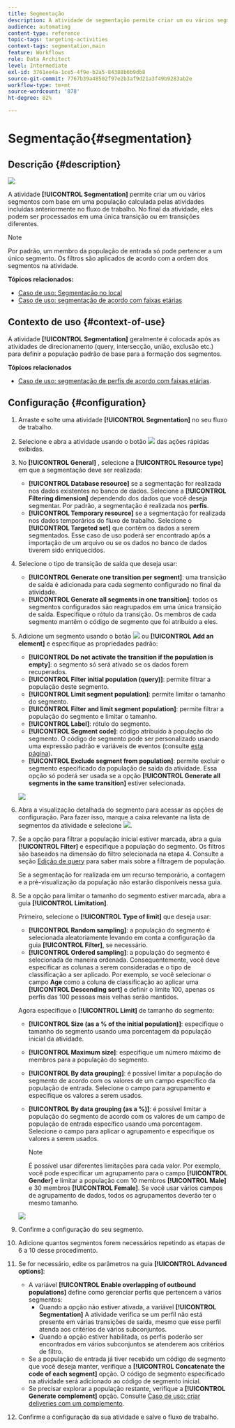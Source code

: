 ```yaml
---
title: Segmentação
description: A atividade de segmentação permite criar um ou vários segmentos com base em uma população calculada pelas atividades incluídas anteriormente no fluxo de trabalho.
audience: automating
content-type: reference
topic-tags: targeting-activities
context-tags: segmentation,main
feature: Workflows
role: Data Architect
level: Intermediate
exl-id: 3761ee4a-1ce5-4f9e-b2a5-84388b6b9db8
source-git-commit: 7767b39a48502f97e2b3af9d21a3f49b9283ab2e
workflow-type: tm+mt
source-wordcount: '878'
ht-degree: 82%

---
```


# Segmentação{#segmentation}

## Descrição {#description}

![](assets/segmentation.png)

A atividade **[!UICONTROL Segmentation]** permite criar um ou vários segmentos com base em uma população calculada pelas atividades incluídas anteriormente no fluxo de trabalho. No final da atividade, eles podem ser processados em uma única transição ou em transições diferentes.

>[!NOTE]
>
>Por padrão, um membro da população de entrada só pode pertencer a um único segmento. Os filtros são aplicados de acordo com a ordem dos segmentos na atividade.

**Tópicos relacionados:**
* [Caso de uso: Segmentação no local](../../automating/using/workflow-segmentation-location.md)
* [Caso de uso: segmentação de acordo com faixas etárias](../../automating/using/segmentation-age-groups.md)

## Contexto de uso {#context-of-use}

A atividade **[!UICONTROL Segmentation]** geralmente é colocada após as atividades de direcionamento (query, intersecção, união, exclusão etc.) para definir a população padrão de base para a formação dos segmentos.

**Tópicos relacionados**

* [Caso de uso: segmentação de perfis de acordo com faixas etárias](../../automating/using/segmentation-age-groups.md).

## Configuração {#configuration}

1. Arraste e solte uma atividade **[!UICONTROL Segmentation]** no seu fluxo de trabalho.
1. Selecione e abra a atividade usando o botão ![](assets/edit_darkgrey-24px.png) das ações rápidas exibidas.
1. No **[!UICONTROL General]** , selecione a **[!UICONTROL Resource type]** em que a segmentação deve ser realizada:

   * **[!UICONTROL Database resource]** se a segmentação for realizada nos dados existentes no banco de dados. Selecione a **[!UICONTROL Filtering dimension]** dependendo dos dados que você deseja segmentar. Por padrão, a segmentação é realizada nos **perfis**.
   * **[!UICONTROL Temporary resource]** se a segmentação for realizada nos dados temporários do fluxo de trabalho. Selecione o **[!UICONTROL Targeted set]** que contêm os dados a serem segmentados. Esse caso de uso poderá ser encontrado após a importação de um arquivo ou se os dados no banco de dados tiverem sido enriquecidos.

1. Selecione o tipo de transição de saída que deseja usar:

   * **[!UICONTROL Generate one transition per segment]**: uma transição de saída é adicionada para cada segmento configurado no final da atividade.
   * **[!UICONTROL Generate all segments in one transition]**: todos os segmentos configurados são reagrupados em uma única transição de saída. Especifique o rótulo da transição. Os membros de cada segmento mantêm o código de segmento que foi atribuído a eles.

1. Adicione um segmento usando o botão ![](assets/add_darkgrey-24px.png) ou **[!UICONTROL Add an element]** e especifique as propriedades padrão:

   * **[!UICONTROL Do not activate the transition if the population is empty]**: o segmento só será ativado se os dados forem recuperados.
   * **[!UICONTROL Filter initial population (query)]**: permite filtrar a população deste segmento.
   * **[!UICONTROL Limit segment population]**: permite limitar o tamanho do segmento.
   * **[!UICONTROL Filter and limit segment population]**: permite filtrar a população do segmento e limitar o tamanho.
   * **[!UICONTROL Label]**: rótulo do segmento.
   * **[!UICONTROL Segment code]**: código atribuído à população do segmento. O código de segmento pode ser personalizado usando uma expressão padrão e variáveis de eventos (consulte [esta página](../../automating/using/customizing-workflow-external-parameters.md)).
   * **[!UICONTROL Exclude segment from population]**: permite excluir o segmento especificado da população de saída da atividade. Essa opção só poderá ser usada se a opção **[!UICONTROL Generate all segments in the same transition]** estiver selecionada.

   ![](assets/wkf_segment_new_segment.png)

1. Abra a visualização detalhada do segmento para acessar as opções de configuração. Para fazer isso, marque a caixa relevante na lista de segmentos da atividade e selecione ![](assets/wkf_segment_parameters_24px.png).
1. Se a opção para filtrar a população inicial estiver marcada, abra a guia **[!UICONTROL Filter]** e especifique a população do segmento. Os filtros são baseados na dimensão do filtro selecionada na etapa 4. Consulte a seção [Edição de query](../../automating/using/editing-queries.md) para saber mais sobre a filtragem de população.

   Se a segmentação for realizada em um recurso temporário, a contagem e a pré-visualização da população não estarão disponíveis nessa guia.

1. Se a opção para limitar o tamanho do segmento estiver marcada, abra a guia **[!UICONTROL Limitation]**.

   Primeiro, selecione o **[!UICONTROL Type of limit]** que deseja usar:

   * **[!UICONTROL Random sampling]**: a população do segmento é selecionada aleatoriamente levando em conta a configuração da guia **[!UICONTROL Filter]**, se necessário. 
   * **[!UICONTROL Ordered sampling]**: a população do segmento é selecionada de maneira ordenada. Consequentemente, você deve especificar as colunas a serem consideradas e o tipo de classificação a ser aplicado. Por exemplo, se você selecionar o campo **Age** como a coluna de classificação ao aplicar uma **[!UICONTROL Descending sort]** e definir o limite 100, apenas os perfis das 100 pessoas mais velhas serão mantidos.

   Agora especifique o **[!UICONTROL Limit]** de tamanho do segmento:

   * **[!UICONTROL Size (as a % of the initial population)]**: especifique o tamanho do segmento usando uma porcentagem da população inicial da atividade.
   * **[!UICONTROL Maximum size]**: especifique um número máximo de membros para a população do segmento.
   * **[!UICONTROL By data grouping]**: é possível limitar a população do segmento de acordo com os valores de um campo específico da população de entrada. Selecione o campo para agrupamento e especifique os valores a serem usados.
   * **[!UICONTROL By data grouping (as a %)]**: é possível limitar a população do segmento de acordo com os valores de um campo de população de entrada específico usando uma porcentagem. Selecione o campo para aplicar o agrupamento e especifique os valores a serem usados.

     >[!NOTE]
     >
     >É possível usar diferentes limitações para cada valor. Por exemplo, você pode especificar um agrupamento para o campo **[!UICONTROL Gender]** e limitar a população com 10 membros **[!UICONTROL Male]** e 30 membros **[!UICONTROL Female]**. Se você usar vários campos de agrupamento de dados, todos os agrupamentos deverão ter o mesmo tamanho.

   ![](assets/wkf_segment_limit_by_grouping.png)

1. Confirme a configuração do seu segmento.
1. Adicione quantos segmentos forem necessários repetindo as etapas de 6 a 10 desse procedimento.
1. Se for necessário, edite os parâmetros na guia **[!UICONTROL Advanced options]**:

   * A variável **[!UICONTROL Enable overlapping of outbound populations]** define como gerenciar perfis que pertencem a vários segmentos:
      * Quando a opção não estiver ativada, a variável **[!UICONTROL Segmentation]** A atividade verifica se um perfil não está presente em várias transições de saída, mesmo que esse perfil atenda aos critérios de vários subconjuntos.
      * Quando a opção estiver habilitada, os perfis poderão ser encontrados em vários subconjuntos se atenderem aos critérios de filtro.
   * Se a população de entrada já tiver recebido um código de segmento que você deseja manter, verifique a **[!UICONTROL Concatenate the code of each segment]** opção. O código de segmento especificado na atividade será adicionado ao código de segmento inicial.
   * Se precisar explorar a população restante, verifique a **[!UICONTROL Generate complement]** opção. Consulte [Caso de uso: criar deliveries com um complemento](../../automating/using/workflow-created-query-with-complement.md).

1. Confirme a configuração da sua atividade e salve o fluxo de trabalho.
